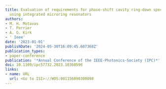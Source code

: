 ```yaml
---
title: Evaluation of requirements for phase-shift cavity ring-down spectroscopy biosensing
  using integrated microring resonators
authors:
- M. H. Motavas
- T. Perrier
- A. G. Kirk
- ' Ieee'
date: '2023-01-01'
publishDate: '2024-05-30T16:09:45.607368Z'
publication_types:
- paper-conference
publication: '*Annual Conference of the IEEE-Photonics-Society (IPC)*'
doi: 10.1109/ipc57732.2023.10360596
links:
- name: URL
  url: <Go to ISI>://WOS:001156890300098
---
```

